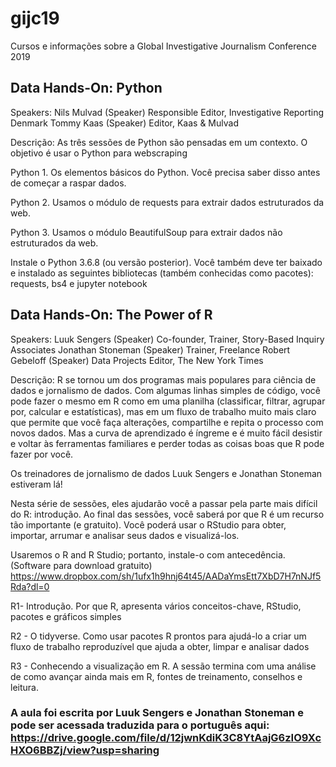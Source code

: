 # gijc19
Cursos e informações sobre a Global Investigative Journalism  Conference 2019

## Data Hands-On: Python

Speakers:
Nils Mulvad (Speaker) Responsible Editor, Investigative Reporting Denmark
Tommy Kaas (Speaker) Editor, Kaas & Mulvad

Descrição:
As três sessões de Python são pensadas em um contexto.
O objetivo é usar o Python para webscraping

Python 1. Os elementos básicos do Python. Você precisa saber disso antes de começar a raspar dados.

Python 2. Usamos o módulo de requests para extrair dados estruturados da web.

Python 3. Usamos o módulo BeautifulSoup para extrair dados não estruturados da web.

Instale o Python 3.6.8 (ou versão posterior). Você também deve ter baixado e instalado as seguintes bibliotecas (também conhecidas como pacotes): requests, bs4 e jupyter notebook



## Data Hands-On: The Power of R

Speakers:
Luuk Sengers (Speaker) Co-founder, Trainer, Story-Based Inquiry Associates
Jonathan Stoneman (Speaker) Trainer, Freelance
Robert Gebeloff (Speaker) Data Projects Editor, The New York Times

Descrição:
R se tornou um dos programas mais populares para ciência de dados e jornalismo de dados. Com algumas linhas simples de código, você pode fazer o mesmo em R como em uma planilha (classificar, filtrar, agrupar por, calcular e estatísticas), mas em um fluxo de trabalho muito mais claro que permite que você faça alterações, compartilhe e repita o processo com novos dados. Mas a curva de aprendizado é íngreme e é muito fácil desistir e voltar às ferramentas familiares e perder todas as coisas boas que R pode fazer por você.

Os treinadores de jornalismo de dados Luuk Sengers e Jonathan Stoneman estiveram lá!

Nesta série de sessões, eles ajudarão você a passar pela parte mais difícil do R: introdução.
Ao final das sessões, você saberá por que R é um recurso tão importante (e gratuito). Você poderá usar o RStudio para obter, importar, arrumar e analisar seus dados e visualizá-los.

Usaremos o R and R Studio; portanto, instale-o com antecedência. (Software para download gratuito) https://www.dropbox.com/sh/1ufx1h9hnj64t45/AADaYmsEtt7XbD7H7nNJf5Rda?dl=0

R1- Introdução. Por que R, apresenta vários conceitos-chave, RStudio, pacotes e gráficos simples

R2 - O tidyverse. Como usar pacotes R prontos para ajudá-lo a criar um fluxo de trabalho reproduzível que ajuda a obter, limpar e analisar dados

R3 - Conhecendo a visualização em R. A sessão termina com uma análise de como avançar ainda mais em R, fontes de treinamento, conselhos e leitura.

### A aula foi escrita por Luuk Sengers e Jonathan Stoneman e pode ser acessada traduzida para o português aqui: https://drive.google.com/file/d/12jwnKdiK3C8YtAajG6zIO9XcHXO6BBZj/view?usp=sharing
